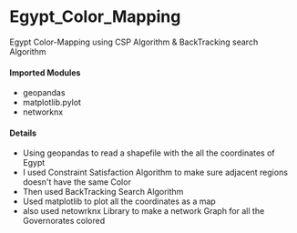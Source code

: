 # Egypt_Color_Mapping
Egypt Color-Mapping using CSP Algorithm &amp; BackTracking search Algorithm 

#### Imported Modules 
- geopandas 
- matplotlib.pylot
- networknx
#### Details
- Using geopandas to read a shapefile with the all the coordinates of Egypt 
- I used Constraint Satisfaction Algorithm to make sure adjacent regions doesn't have the same Color 
- Then used BackTracking Search Algorithm 
- Used matplotlib to plot all the coordinates as a map 
- also used netowrknx Library to make a network Graph for all the Governorates colored 
